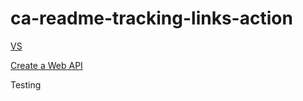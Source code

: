 # ca-readme-tracking-links-action

[VS](https://visualstudio.com/?WT.mc_id=regex-github-shboyer)

[Create a Web API](https://docs.microsoft.com/aspnet/core/tutorials/first-web-api?view=aspnetcore-3.1&tabs=visual-studio)

Testing
